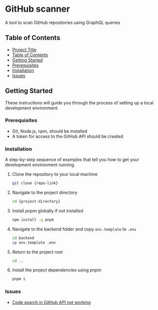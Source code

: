 # GitHub scanner

A tool to scan GitHub repositories using GraphQL queries

## Table of Contents

- [Project Title](#project-title)
- [Table of Contents](#table-of-contents)
- [Getting Started](#getting-started)
- [Prerequisites](#prerequisites)
- [Installation](#installation)
- [Issues](#issues)

## Getting Started

These instructions will guide you through the process of setting up a local development environment.

### Prerequisites

- Git, Node.js, npm, should be installed
- A token for access to the GitHub API should be created

### Installation

A step-by-step sequence of examples that tell you how to get your development environment running.

1. Clone the repository to your local machine

   ```bash
   git clone {repo-link}
   ```

2. Navigate to the project directory

   ```bash
   cd {project-directory}
   ```

3. Install *pnpm* globally if not installed

   ```bash
   npm install -g pnpm
   ```

5. Navigate to the backend folder and copy `env.template` to `.env`

   ```bash
   cd backend
   cp env.template .env
   ```

6. Return to the project root

   ```bash
   cd ..
   ```

7. Install the project dependencies using *pnpm*

   ```bash
   pnpm i
   ```

### Issues
* [Code search in GitHub API not working](https://github.com/orgs/community/discussions/45538)
